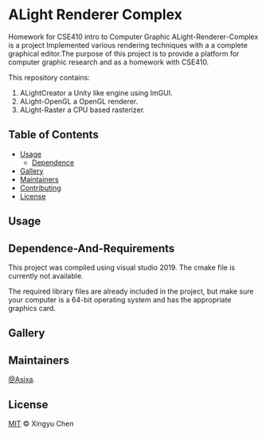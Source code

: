 # ALight Renderer Complex
Homework for CSE410 intro to Computer Graphic
ALight-Renderer-Complex is a project Implemented various rendering techniques with a a complete graphical editor.The purpose of this project is to provide a platform for computer graphic research and as a homework with CSE410.

This repository contains:
1. ALightCreator a Unity like engine using ImGUI.
2. ALight-OpenGL a OpenGL renderer.
3. ALight-Raster a CPU based rasterizer.

## Table of Contents



- [Usage](#usage)
  - [Dependence](#Dependence-And-Requirements)
- [Gallery](#Gallery)
- [Maintainers](#maintainers)
- [Contributing](#contributing)
- [License](#license)

## Usage

## Dependence-And-Requirements
This project was compiled using visual studio 2019. The cmake file is currently not available.

The required library files are already included in the project, but make sure your computer is a 64-bit operating system and has the appropriate graphics card.
## Gallery

## Maintainers
[@Asixa](https://github.com/Asixa).

## License

[MIT](LICENSE) © Xingyu Chen
